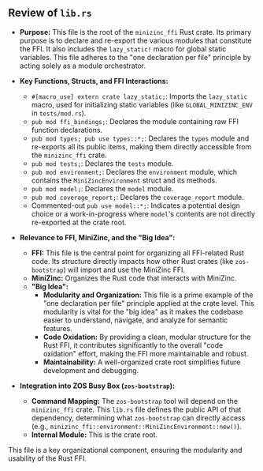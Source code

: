 ## Review of `lib.rs`

*   **Purpose:** This file is the root of the `minizinc_ffi` Rust crate. Its primary purpose is to declare and re-export the various modules that constitute the FFI. It also includes the `lazy_static!` macro for global static variables. This file adheres to the "one declaration per file" principle by acting solely as a module orchestrator.
*   **Key Functions, Structs, and FFI Interactions:**
    *   `#[macro_use] extern crate lazy_static;`: Imports the `lazy_static` macro, used for initializing static variables (like `GLOBAL_MINIZINC_ENV` in `tests/mod.rs`).
    *   `pub mod ffi_bindings;`: Declares the module containing raw FFI function declarations.
    *   `pub mod types; pub use types::*;`: Declares the `types` module and re-exports all its public items, making them directly accessible from the `minizinc_ffi` crate.
    *   `pub mod tests;`: Declares the `tests` module.
    *   `pub mod environment;`: Declares the `environment` module, which contains the `MiniZincEnvironment` struct and its methods.
    *   `pub mod model;`: Declares the `model` module.
    *   `pub mod coverage_report;`: Declares the `coverage_report` module.
    *   Commented-out `pub use model::*;`: Indicates a potential design choice or a work-in-progress where `model`'s contents are not directly re-exported at the crate root.
*   **Relevance to FFI, MiniZinc, and the "Big Idea":**
    *   **FFI:** This file is the central point for organizing all FFI-related Rust code. Its structure directly impacts how other Rust crates (like `zos-bootstrap`) will import and use the MiniZinc FFI.
    *   **MiniZinc:** Organizes the Rust code that interacts with MiniZinc.
    *   **"Big Idea":**
        *   **Modularity and Organization:** This file is a prime example of the "one declaration per file" principle applied at the crate level. This modularity is vital for the "big idea" as it makes the codebase easier to understand, navigate, and analyze for semantic features.
        *   **Code Oxidation:** By providing a clean, modular structure for the Rust FFI, it contributes significantly to the overall "code oxidation" effort, making the FFI more maintainable and robust.
        *   **Maintainability:** A well-organized crate root simplifies future development and debugging.

*   **Integration into ZOS Busy Box (`zos-bootstrap`):**
    *   **Command Mapping:** The `zos-bootstrap` tool will depend on the `minizinc_ffi` crate. This `lib.rs` file defines the public API of that dependency, determining what `zos-bootstrap` can directly access (e.g., `minizinc_ffi::environment::MiniZincEnvironment::new()`).
    *   **Internal Module:** This is the crate root.

This file is a key organizational component, ensuring the modularity and usability of the Rust FFI.
